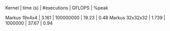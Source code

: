 Kernel | time (s) | #executions | GFLOPS | %peak

Markus 19x4x4 | 3.161 | 100000000 | 19.23 | 0.48
Markus 32x32x32 | 1.739 | 1000000 | 37.67 | 0.94